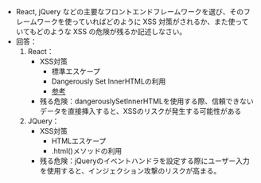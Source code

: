 - React, jQuery などの主要なフロントエンドフレームワークを選び、そのフレームワークを使っていればどのように XSS 対策がされるか、また使っていてもどのような XSS の危険が残るか記述しなさい。
- 回答：
    1. React：
        - XSS対策
            - 標準エスケープ
            - Dangerously Set InnerHTMLの利用
            - [参考](https://qiita.com/kazzzzzz/items/897f8ed89ca36a0734de)
        - 残る危険：dangerouslySetInnerHTMLを使用する際、信頼できないデータを直接挿入すると、XSSのリスクが発生する可能性がある
    1. JQuery：
        - XSS対策
            - HTMLエスケープ
            - .html()メソッドの利用
        - 残る危険：jQueryのイベントハンドラを設定する際にユーザー入力を使用すると、インジェクション攻撃のリスクが高まる。